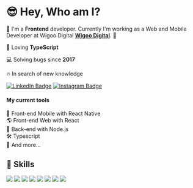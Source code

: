 # 😎 Hey, Who am I?
🤌 I'm a **Frontend** developer. Currently I'm working as a Web and Mobile Developer at Wigoo Digital [**Wigoo Digital**](https://wigoo.com.br). 🚀

💍 Loving **TypeScript**

💻 Solving bugs since **2017**

🔥 In search of new knowledge


[![LinkedIn Badge](https://img.shields.io/badge/-LinkedIn-0077B5?style=flat&logo=Linkedin&logoColor=white)](https://www.linkedin.com/in/ederross) 
[![Instagram Badge](https://img.shields.io/badge/-Instagram-0077B5?style=flat&logo=Instagram&logoColor=white)](https://www.instagram.com/ederross.dev) 

#### My current tools 
📲 Front-end Mobile with React Native  
🌎 Front-end Web with React  
📡 Back-end with Node.js  
🛠️ Typescript  
🧰 And more...  

## 💼 Skills

![](https://img.shields.io/badge/Code-TypeScript-informational?style=flat&logo=TypeScript&logoColor=white&color=4AB197)
![](https://img.shields.io/badge/Code-React-informational?style=flat&logo=react&logoColor=white&color=4AB197)
![](https://img.shields.io/badge/Code-ReactNative-informational?style=flat&logo=react&logoColor=white&color=4AB197)
![](https://img.shields.io/badge/Code-Redux-informational?style=flat&logo=Redux&logoColor=white&color=4AB197)
![](https://img.shields.io/badge/Code-JavaScript-informational?style=flat&logo=JavaScript&logoColor=white&color=4AB197)
![](https://img.shields.io/badge/Code-Postgres-informational?style=flat&logo=Postgres&logoColor=white&color=4AB197)
![](https://img.shields.io/badge/Code-Firebase-informational?style=flat&logo=Firebase&logoColor=white&color=4AB197)
![](https://img.shields.io/badge/Code-NodeJs-informational?style=flat&logo=NodeJs&logoColor=white&color=4AB197)
